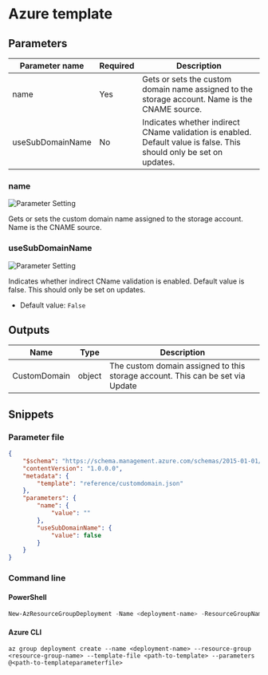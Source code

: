 # Azure template

## Parameters

Parameter name | Required | Description
-------------- | -------- | -----------
name           | Yes      | Gets or sets the custom domain name assigned to the storage account. Name is the CNAME source.
useSubDomainName | No       | Indicates whether indirect CName validation is enabled. Default value is false. This should only be set on updates.

### name

![Parameter Setting](https://img.shields.io/badge/parameter-required-orange?style=flat-square)

Gets or sets the custom domain name assigned to the storage account. Name is the CNAME source.

### useSubDomainName

![Parameter Setting](https://img.shields.io/badge/parameter-optional-green?style=flat-square)

Indicates whether indirect CName validation is enabled. Default value is false. This should only be set on updates.

- Default value: `False`

## Outputs

Name | Type | Description
---- | ---- | -----------
CustomDomain | object | The custom domain assigned to this storage account. This can be set via Update

## Snippets

### Parameter file

```json
{
    "$schema": "https://schema.management.azure.com/schemas/2015-01-01/deploymentParameters.json#",
    "contentVersion": "1.0.0.0",
    "metadata": {
        "template": "reference/customdomain.json"
    },
    "parameters": {
        "name": {
            "value": ""
        },
        "useSubDomainName": {
            "value": false
        }
    }
}
```

### Command line

#### PowerShell

```powershell
New-AzResourceGroupDeployment -Name <deployment-name> -ResourceGroupName <resource-group-name> -TemplateFile <path-to-template> -TemplateParameterFile <path-to-templateparameter>
```

#### Azure CLI

```text
az group deployment create --name <deployment-name> --resource-group <resource-group-name> --template-file <path-to-template> --parameters @<path-to-templateparameterfile>
```
